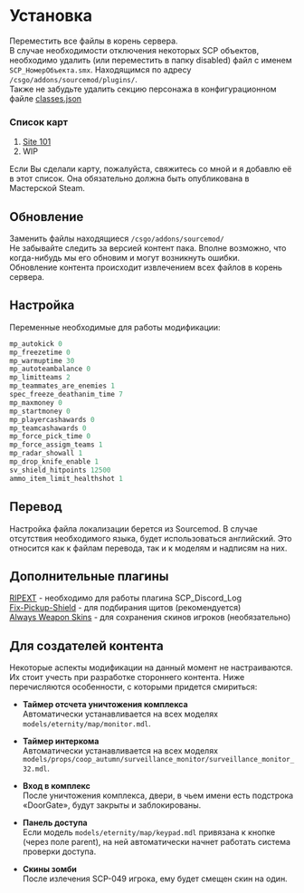 # Установка
Переместить все файлы в корень сервера.  
В случае необходимости отключения некоторых SCP объектов, необходимо удалить (или переместить в папку disabled) файл с именем `SCP_НомерОбъекта.smx`. Находящимся по адресу `/csgo/addons/sourcemod/plugins/`.  
Также не забудьте удалить секцию персонажа в конфигурационном файле [classes.json](https://github.com/GeTtOo/SCP-Breach-CSGO/blob/main/addons/sourcemod/configs/scp/workshop/2424265786/scp_site101/classes.json)  

### Список карт
1. [Site 101](https://steamcommunity.com/sharedfiles/filedetails/?id=2424265786)
2. WIP

Если Вы сделали карту, пожалуйста, свяжитесь со мной и я добавлю её в этот список. Она обязательно должна быть опубликована в Мастерской Steam.  

## Обновление 
Заменить файлы находящиеся `/csgo/addons/sourcemod/`  
Не забывайте следить за версией контент пака. Вполне возможно, что когда-нибудь мы его обновим и могут возникнуть ошибки.  
Обновление контента происходит извлечением всех файлов в корень сервера.  

## Настройка

Переменные необходимые для работы модификации:  

```c
mp_autokick 0
mp_freezetime 0
mp_warmuptime 30
mp_autoteambalance 0
mp_limitteams 2
mp_teammates_are_enemies 1
spec_freeze_deathanim_time 7
mp_maxmoney	0
mp_startmoney 0
mp_playercashawards 0
mp_teamcashawards 0
mp_force_pick_time 0
mp_force_assigm_teams 1
mp_radar_showall 1
mp_drop_knife_enable 1
sv_shield_hitpoints 12500
ammo_item_limit_healthshot 1
```

## Перевод

Настройка файла локализации берется из Sourcemod. В случае отсутствия необходимого языка, будет использоваться английский. Это относится как к файлам перевода, так и к моделям и надписям на них.  

## Дополнительные плагины
[RIPEXT](https://github.com/ErikMinekus/sm-ripext/releases) - необходимо для работы плагина SCP_Discord_Log  
[Fix-Pickup-Shield](https://github.com/theelsaud/Fix-Pickup-Shield) - для подбирания щитов (рекомендуется)  
[Always Weapon Skins](https://forums.alliedmods.net/showthread.php?t=237114) - для сохранения скинов игроков (необязательно)  


## Для создателей контента 
Некоторые аспекты модификации на данный момент не настраиваются. Их стоит учесть при разработке стороннего контента. Ниже перечисляются особенности, с которыми придется смириться:

- **Таймер отсчета уничтожения комплекса**  
Автоматически устанавливается на всех моделях `models/eternity/map/monitor.mdl`.  

- **Таймер интеркома**  
Автоматически устанавливается на всех моделях `models/props/coop_autumn/surveillance_monitor/surveillance_monitor_32.mdl`. 

- **Вход в комплекс**  
После уничтожения комплекса, двери, в чьем имени есть подстрока «DoorGate», будут закрыты и заблокированы.  

- **Панель доступа**  
Если модель `models/eternity/map/keypad.mdl` привязана к кнопке (через поле parent), на ней автоматически начнет работать система проверки доступа.  

- **Скины зомби**  
После излечения SCP-049 игрока, ему будет смещен скин на один.  

